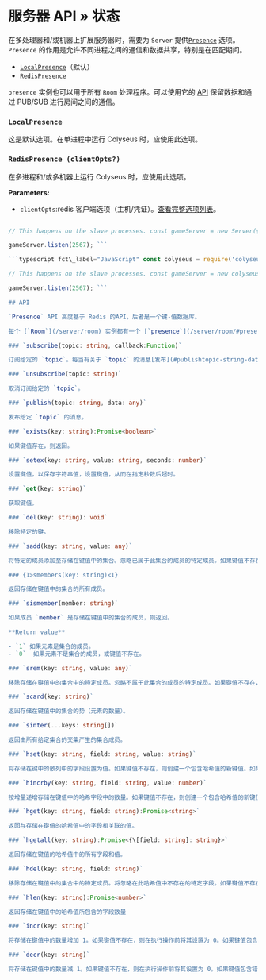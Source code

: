 # 服务器 API » 状态

在多处理器和/或机器上扩展服务器时，需要为 `Server` 提供[`Presence`](/server/api/#optionspresence) 选项。`Presence` 的作用是允许不同进程之间的通信和数据共享，特别是在匹配期间。

- [`LocalPresence`](#localpresence)（默认）
- [`RedisPresence`](#redispresence-clientopts)

`presence` 实例也可以用于所有 `Room` 处理程序。可以使用它的 [API](#api) 保留数据和通过 PUB/SUB 进行房间之间的通信。

### `LocalPresence`

这是默认选项。在单进程中运行  Colyseus 时，应使用此选项。

### `RedisPresence (clientOpts?)`

在多进程和/或多机器上运行  Colyseus 时，应使用此选项。

**Parameters:**

- `clientOpts`:redis 客户端选项（主机/凭证）。[查看完整选项列表](https://github.com/DefinitelyTyped/DefinitelyTyped/blob/master/types/redis/index.d.ts#L28-L52)。

```typescript fct\_label="TypeScript" import { Server, RedisPresence } from "colyseus";

// This happens on the slave processes. const gameServer = new Server({ // ... presence: new RedisPresence() });

gameServer.listen(2567); ```

```typescript fct\_label="JavaScript" const colyseus = require('colyseus');

// This happens on the slave processes. const gameServer = new colyseus.Server({ // ... presence: new colyseus.RedisPresence() });

gameServer.listen(2567); ```

## API

`Presence` API 高度基于 Redis 的API，后者是一个键-值数据库。

每个 [`Room`](/server/room) 实例都有一个 [`presence`](/server/room/#presence-presence) 属性，实现以下方法：

### `subscribe(topic: string, callback:Function)`

订阅给定的 `topic`。每当有关于 `topic` 的消息[发布](#publishtopic-string-data-any)时，就会触发 `callback`。

### `unsubscribe(topic: string)`

取消订阅给定的 `topic`。

### `publish(topic: string, data: any)`

发布给定 `topic` 的消息。

### `exists(key: string):Promise<boolean>`

如果键值存在，则返回。

### `setex(key: string, value: string, seconds: number)`

设置键值，以保存字符串值，设置键值，从而在指定秒数后超时。

### `get(key: string)`

获取键值。

### `del(key: string): void`

移除特定的键。

### `sadd(key: string, value: any)`

将特定的成员添加至存储在键值中的集合。忽略已属于此集合的成员的特定成员。如果键值不存在，则创建一个新的集合，然后添加特定成员。

### {1>smembers(key: string)<1}

返回存储在键值中的集合的所有成员。

### `sismember(member: string)`

如果成员 `member` 是存储在键值中的集合的成员，则返回。

**Return value**

- `1` 如果元素是集合的成员。
- `0`  如果元素不是集合的成员，或键值不存在。

### `srem(key: string, value: any)`

移除存储在键值中的集合中的特定成员。忽略不属于此集合的成员的特定成员。如果键值不存在，则视它为空集合，此命令返回 0。

### `scard(key: string)`

返回存储在键值中的集合的势（元素的数量）。

### `sinter(...keys: string[])`

返回由所有给定集合的交集产生的集合成员。

### `hset(key: string, field: string, value: string)`

将存储在键中的散列中的字段设置为值。如果键值不存在，则创建一个包含哈希值的新键值。如果字段已存在于哈希值中，则将其覆盖。

### `hincrby(key: string, field: string, value: number)`

按增量递增存储在键值中的哈希字段中的数量。如果键值不存在，则创建一个包含哈希值的新键值。如果字段不存在，则在执行操作之前将值设置为 0。

### `hget(key: string, field: string):Promise<string>`

返回与存储在键值的哈希值中的字段相关联的值。

### `hgetall(key: string):Promise<{\[field: string]: string}>`

返回存储在键值的哈希值中的所有字段和值。

### `hdel(key: string, field: string)`

移除存储在键值中的集合中的特定成员。将忽略在此哈希值中不存在的特定字段。如果键值不存在，则将其视为空哈希值，此命令返回 0。

### `hlen(key: string):Promise<number>`

返回存储在键值中的哈希值所包含的字段数量

### `incr(key: string)`

将存储在键值中的数量增加 1。如果键值不存在，则在执行操作前将其设置为 0。如果键值包含错误类型的值或包含不能表示为整数的字符串，则返回错误。此操作仅限于 64 位有符号整数。

### `decr(key: string)`

将存储在键值中的数量减 1。如果键值不存在，则在执行操作前将其设置为 0。如果键值包含错误类型的值或包含不能表示为整数的字符串，则返回错误。此操作仅限于 64 位有符号整数。
